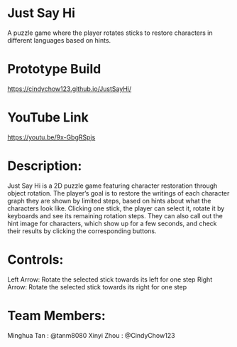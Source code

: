 # Just Say Hi
A puzzle game where the player rotates sticks to restore characters in different languages based on hints.

# Prototype Build
https://cindychow123.github.io/JustSayHi/
# YouTube Link
https://youtu.be/9x-GbgRSpjs

# Description:
Just Say Hi is a 2D puzzle game featuring character restoration through object rotation. The player’s goal is to restore the writings of each character graph they are shown by limited steps, based on hints about what the characters look like. Clicking one stick, the player can select it, rotate it by keyboards and see its remaining rotation steps. They can also call out the hint image for characters, which show up for a few seconds, and check their results by clicking the corresponding buttons.

# Controls:
Left Arrow: Rotate the selected stick towards its left for one step
Right Arrow: Rotate the selected stick towards its right for one step

# Team Members:
Minghua Tan : @tanm8080
Xinyi Zhou : @CindyChow123

